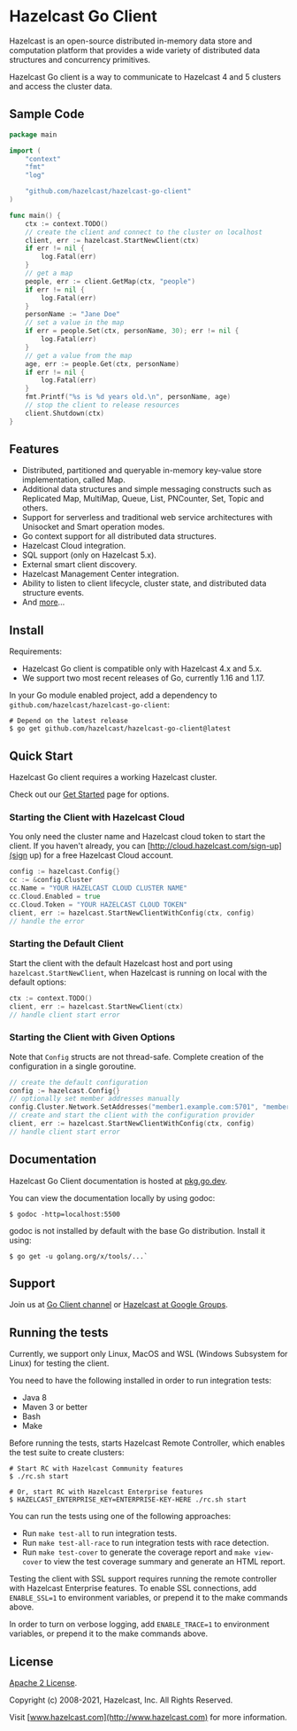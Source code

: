 # Hazelcast Go Client

Hazelcast is an open-source distributed in-memory data store and computation platform that provides a wide variety of distributed data structures and concurrency primitives.

Hazelcast Go client is a way to communicate to Hazelcast 4 and 5 clusters and access the cluster data.

## Sample Code

```go
package main

import (
	"context"
	"fmt"
	"log"

	"github.com/hazelcast/hazelcast-go-client"
)

func main() {
	ctx := context.TODO()
	// create the client and connect to the cluster on localhost
	client, err := hazelcast.StartNewClient(ctx)
	if err != nil {
		log.Fatal(err)
	}
	// get a map
	people, err := client.GetMap(ctx, "people")
	if err != nil {
		log.Fatal(err)
	}
	personName := "Jane Doe"
	// set a value in the map
	if err = people.Set(ctx, personName, 30); err != nil {
		log.Fatal(err)
	}
	// get a value from the map
	age, err := people.Get(ctx, personName)
	if err != nil {
		log.Fatal(err)
	}
	fmt.Printf("%s is %d years old.\n", personName, age)
	// stop the client to release resources
	client.Shutdown(ctx)
}
```

## Features

* Distributed, partitioned and queryable in-memory key-value store implementation, called Map.
* Additional data structures and simple messaging constructs such as Replicated Map, MultiMap, Queue, List, PNCounter, Set, Topic and others.
* Support for serverless and traditional web service architectures with Unisocket and Smart operation modes.
* Go context support for all distributed data structures.
* Hazelcast Cloud integration.
* SQL support (only on Hazelcast 5.x).
* External smart client discovery.
* Hazelcast Management Center integration.
* Ability to listen to client lifecycle, cluster state, and distributed data structure events.
* And [more](https://hazelcast.com/clients/go/#client-features)...

## Install

Requirements:

* Hazelcast Go client is compatible only with Hazelcast 4.x and 5.x.
* We support two most recent releases of Go, currently 1.16 and 1.17.

In your Go module enabled project, add a dependency to `github.com/hazelcast/hazelcast-go-client`:
```shell
# Depend on the latest release
$ go get github.com/hazelcast/hazelcast-go-client@latest
```

## Quick Start

Hazelcast Go client requires a working Hazelcast cluster.

Check out our [Get Started](https://hazelcast.com/get-started/) page for options.

### Starting the Client with Hazelcast Cloud

You only need the cluster name and Hazelcast cloud token to start the client.
If you haven't already, you can [http://cloud.hazelcast.com/sign-up](sign up) for a free Hazelcast Cloud account.

```go
config := hazelcast.Config{}
cc := &config.Cluster
cc.Name = "YOUR HAZELCAST CLOUD CLUSTER NAME"
cc.Cloud.Enabled = true
cc.Cloud.Token = "YOUR HAZELCAST CLOUD TOKEN"
client, err := hazelcast.StartNewClientWithConfig(ctx, config)
// handle the error
```

### Starting the Default Client

Start the client with the default Hazelcast host and port using `hazelcast.StartNewClient`, when Hazelcast is running on local with the default options:

```go
ctx := context.TODO()
client, err := hazelcast.StartNewClient(ctx)
// handle client start error
```

### Starting the Client with Given Options

Note that `Config` structs are not thread-safe. Complete creation of the configuration in a single goroutine.

```go
// create the default configuration
config := hazelcast.Config{}
// optionally set member addresses manually
config.Cluster.Network.SetAddresses("member1.example.com:5701", "member2.example.com:5701")
// create and start the client with the configuration provider
client, err := hazelcast.StartNewClientWithConfig(ctx, config)
// handle client start error
```

## Documentation

Hazelcast Go Client documentation is hosted at [pkg.go.dev](https://pkg.go.dev/github.com/hazelcast/hazelcast-go-client).

You can view the documentation locally by using godoc:
```  
$ godoc -http=localhost:5500
```

godoc is not installed by default with the base Go distribution. Install it using:
```
$ go get -u golang.org/x/tools/...`
```

## Support

Join us at [Go Client channel](https://hazelcastcommunity.slack.com/channels/go-client) or [Hazelcast at Google Groups](https://groups.google.com/g/hazelcast).

## Running the tests

Currently, we support only Linux, MacOS and WSL (Windows Subsystem for Linux) for testing the client.

You need to have the following installed in order to run integration tests:
* Java 8
* Maven 3 or better
* Bash
* Make

Before running the tests, starts Hazelcast Remote Controller, which enables the test suite to create clusters:
```shell
# Start RC with Hazelcast Community features
$ ./rc.sh start

# Or, start RC with Hazelcast Enterprise features
$ HAZELCAST_ENTERPRISE_KEY=ENTERPRISE-KEY-HERE ./rc.sh start 
```

You can run the tests using one of the following approaches:
* Run `make test-all` to run integration tests.
* Run `make test-all-race` to run integration tests with race detection.
* Run `make test-cover` to generate the coverage report and `make view-cover` to view the test coverage summary and generate an HTML report.

Testing the client with SSL support requires running the remote controller with Hazelcast Enterprise features.
To enable SSL connections, add `ENABLE_SSL=1` to environment variables, or prepend it to the make commands above.

In order to turn on verbose logging, add `ENABLE_TRACE=1` to environment variables, or prepend it to the make commands above.

## License

[Apache 2 License](https://github.com/hazelcast/hazelcast-go-client/blob/master/LICENSE).

Copyright (c) 2008-2021, Hazelcast, Inc. All Rights Reserved.

Visit [www.hazelcast.com](http://www.hazelcast.com) for more information.

